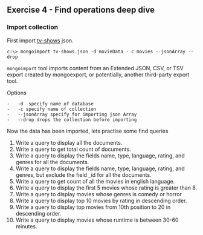 ## Exercise 4 - Find operations deep dive

### Import collection

First import [tv-shows](/data-sets) json.

```
c:\> mongoimport tv-shows.json -d movieData - c movies --jsonArray --drop 
```

`mongoimport` tool imports content from an Extended JSON, CSV, or TSV export created by mongoexport, or potentially, another third-party export tool.

Options

    -   -d  specify name of database
    -   -c specify name of collection
    -   --jsonArray specify for importing json Array
    -   --drop drops the collection before importing


Now the data has been imported, lets practise some find queries

1. Write a query to display all the documents.
2. Write a query to get total count of documents.
3. Write a query to display the fields name, type, language,  rating, and genres for all the documents.
4. Write a query to display the fields name, type, language,  rating, and genres, but exclude the field _id for all the documents.
5. Write a query to get count of all the movies in english language. 
6. Write a query to display the first 5 movies whose rating is greater than 8.
7. Write a query to display movies whose genres is comedy or horror
8. Write a query to display top 10 movies by rating in descending order.
9. Write a query to display top movies from 10th position to 20 in descending order.
10. Write a query to display movies whose runtime is between 30-60 minutes.